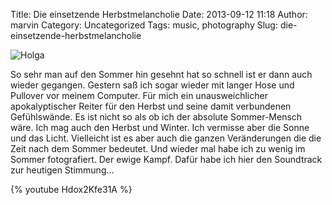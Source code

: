 Title: Die einsetzende Herbstmelancholie
Date: 2013-09-12 11:18
Author: marvin
Category: Uncategorized
Tags: music, photography
Slug: die-einsetzende-herbstmelancholie

![Holga]({filename}/images/4873456826_4434964a64_b.jpg)

So sehr man auf den Sommer hin gesehnt hat so schnell ist er dann auch
wieder gegangen. Gestern saß ich sogar wieder mit langer Hose und
Pullover vor meinem Computer. Für mich ein unausweichlicher
apokalyptischer Reiter für den Herbst und seine damit verbundenen
Gefühlswände. Es ist nicht so als ob ich der absolute Sommer-Mensch
wäre. Ich mag auch den Herbst und Winter. Ich vermisse aber die Sonne
und das Licht. Vielleicht ist es aber auch die ganzen Veränderungen die
die Zeit nach dem Sommer bedeutet. Und wieder mal habe ich zu wenig im
Sommer fotografiert. Der ewige Kampf. Dafür habe ich hier den Soundtrack
zur heutigen Stimmung...

{% youtube Hdox2Kfe31A %}

